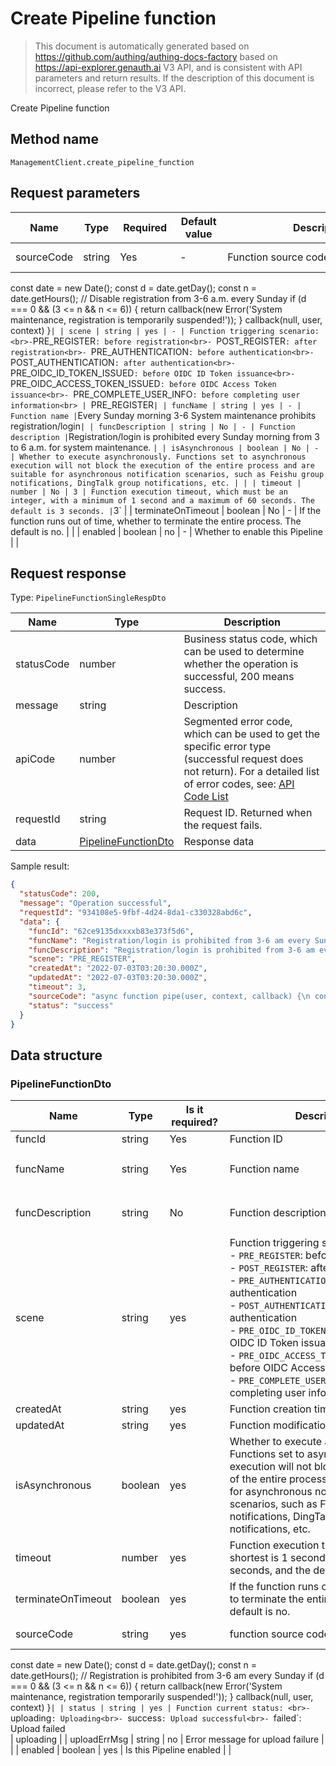 # Create Pipeline function

<!--
Warning ⚠️:
Do not modify this document directly,
https://github.com/Authing/authing-docs-factory
Use this project to generate
-->

<LastUpdated />

> This document is automatically generated based on https://github.com/authing/authing-docs-factory based on https://api-explorer.genauth.ai V3 API, and is consistent with API parameters and return results. If the description of this document is incorrect, please refer to the V3 API.

Create Pipeline function

## Method name

`ManagementClient.create_pipeline_function`

## Request parameters

| Name       | Type   | <div style="width:80px">Required</div> | <div style="width:60px">Default value</div> | <div style="width:300px">Description</div> | <div style="width:200px">Sample value</div>     |
| ---------- | ------ | -------------------------------------- | ------------------------------------------- | ------------------------------------------ | ----------------------------------------------- |
| sourceCode | string | Yes                                    | -                                           | Function source code                       | `async function pipe(user, context, callback) { |

const date = new Date();
const d = date.getDay();
const n = date.getHours();
// Disable registration from 3-6 a.m. every Sunday
if (d === 0 && (3 <= n && n <= 6)) {
return callback(new Error('System maintenance, registration is temporarily suspended!'));
}
callback(null, user, context)
}`| | scene | string | yes | - | Function triggering scenario:<br>-`PRE_REGISTER`: before registration<br>- `POST_REGISTER`: after registration<br>- `PRE_AUTHENTICATION`: before authentication<br>- `POST_AUTHENTICATION`: after authentication<br>- `PRE_OIDC_ID_TOKEN_ISSUED`: before OIDC ID Token issuance<br>- `PRE_OIDC_ACCESS_TOKEN_ISSUED`: before OIDC Access Token issuance<br>- `PRE_COMPLETE_USER_INFO`: before completing user information<br> | `PRE_REGISTER`| | funcName | string | yes | - | Function name |`Every Sunday morning 3-6 System maintenance prohibits registration/login`| | funcDescription | string | No | - | Function description |`Registration/login is prohibited every Sunday morning from 3 to 6 a.m. for system maintenance. `| | isAsynchronous | boolean | No | - | Whether to execute asynchronously. Functions set to asynchronous execution will not block the execution of the entire process and are suitable for asynchronous notification scenarios, such as Feishu group notifications, DingTalk group notifications, etc. | | | timeout | number | No | 3 | Function execution timeout, which must be an integer, with a minimum of 1 second and a maximum of 60 seconds. The default is 3 seconds. |`3` |
| terminateOnTimeout | boolean | No | - | If the function runs out of time, whether to terminate the entire process. The default is no. | |
| enabled | boolean | no | - | Whether to enable this Pipeline | |

## Request response

Type: `PipelineFunctionSingleRespDto`

| Name       | Type                                                   | Description                                                                                                                                                                                                                                                                                                                                  |
| ---------- | ------------------------------------------------------ | -------------------------------------------------------------------------------------------------------------------------------------------------------------------------------------------------------------------------------------------------------------------------------------------------------------------------------------------- |
| statusCode | number                                                 | Business status code, which can be used to determine whether the operation is successful, 200 means success.                                                                                                                                                                                                                                 |
| message    | string                                                 | Description                                                                                                                                                                                                                                                                                                                                  |
| apiCode    | number                                                 | Segmented error code, which can be used to get the specific error type (successful request does not return). For a detailed list of error codes, see: [API Code List](https://api-explorer.genauth.ai/?tag=group/%E5%BC%80%E5%8F%91%E5%87%86%E5%A4%87#tag/%E5%BC%80%E5%8F%91%E5%87%86%E5%A4%87/%E9%94%99%E8%AF%AF%E5%A4%84%E7%90%86/apiCode) |
| requestId  | string                                                 | Request ID. Returned when the request fails.                                                                                                                                                                                                                                                                                                 |
| data       | <a href="#PipelineFunctionDto">PipelineFunctionDto</a> | Response data                                                                                                                                                                                                                                                                                                                                |

Sample result:

```json
{
  "statusCode": 200,
  "message": "Operation successful",
  "requestId": "934108e5-9fbf-4d24-8da1-c330328abd6c",
  "data": {
    "funcId": "62ce9135dxxxxb83e373f5d6",
    "funcName": "Registration/login is prohibited from 3-6 am every Sunday for system maintenance",
    "funcDescription": "Registration/login is prohibited from 3-6 am every Sunday for system maintenance.",
    "scene": "PRE_REGISTER",
    "createdAt": "2022-07-03T03:20:30.000Z",
    "updatedAt": "2022-07-03T03:20:30.000Z",
    "timeout": 3,
    "sourceCode": "async function pipe(user, context, callback) {\n const date = new Date();\n const d = date.getDay();\n const n = date.getHours();\n // Registration is prohibited from 3-6 am every Sunday\n if (d === 0 && (3 <= n && n <= 6)) {\n return callback(new Error('System maintenance, registration is temporarily suspended!'));\n }\n callback(null, user, context)\n}",
    "status": "success"
  }
}
```

## Data structure

### <a id="PipelineFunctionDto"></a> PipelineFunctionDto

| Name               | Type    | <div style="width:80px">Is it required?</div> | <div style="width:300px">Description</div>                                                                                                                                                                                                                                                                                                                                                                                    | <div style="width:200px">Sample value</div>                                               |
| ------------------ | ------- | --------------------------------------------- | ----------------------------------------------------------------------------------------------------------------------------------------------------------------------------------------------------------------------------------------------------------------------------------------------------------------------------------------------------------------------------------------------------------------------------- | ----------------------------------------------------------------------------------------- |
| funcId             | string  | Yes                                           | Function ID                                                                                                                                                                                                                                                                                                                                                                                                                   | `62ce9135dxxxxb83e373f5d6`                                                                |
| funcName           | string  | Yes                                           | Function name                                                                                                                                                                                                                                                                                                                                                                                                                 | `Registration/login is prohibited from 3-6 a.m. every Sunday due to system maintenance`   |
| funcDescription    | string  | No                                            | Function description                                                                                                                                                                                                                                                                                                                                                                                                          | `Registration/login is prohibited from 3-6 a.m. every Sunday due to system maintenance. ` |
| scene              | string  | yes                                           | Function triggering scenario:<br>- `PRE_REGISTER`: before registration<br>- `POST_REGISTER`: after registration<br>- `PRE_AUTHENTICATION`: before authentication<br>- `POST_AUTHENTICATION`: after authentication<br>- `PRE_OIDC_ID_TOKEN_ISSUED`: before OIDC ID Token issuance<br>- `PRE_OIDC_ACCESS_TOKEN_ISSUED`: before OIDC Access Token issuance<br>- `PRE_COMPLETE_USER_INFO`: before completing user information<br> | PRE_REGISTER                                                                              |
| createdAt          | string  | yes                                           | Function creation time                                                                                                                                                                                                                                                                                                                                                                                                        | `2022-07-03T03:20:30.000Z`                                                                |
| updatedAt          | string  | yes                                           | Function modification time                                                                                                                                                                                                                                                                                                                                                                                                    | `2022-07-03T03:20:30.000Z`                                                                |
| isAsynchronous     | boolean | yes                                           | Whether to execute asynchronously. Functions set to asynchronous execution will not block the execution of the entire process, and are suitable for asynchronous notification scenarios, such as Feishu group notifications, DingTalk group notifications, etc.                                                                                                                                                               |                                                                                           |
| timeout            | number  | yes                                           | Function execution timeout, the shortest is 1 second, the longest is 60 seconds, and the default is 3 seconds.                                                                                                                                                                                                                                                                                                                | `3`                                                                                       |
| terminateOnTimeout | boolean | yes                                           | If the function runs out of time, whether to terminate the entire process, the default is no.                                                                                                                                                                                                                                                                                                                                 |                                                                                           |
| sourceCode         | string  | yes                                           | function source code                                                                                                                                                                                                                                                                                                                                                                                                          | `async function pipe(user, context, callback) {                                           |

const date = new Date();
const d = date.getDay();
const n = date.getHours();
// Registration is prohibited from 3-6 am every Sunday
if (d === 0 && (3 <= n && n <= 6)) {
return callback(new Error('System maintenance, registration temporarily suspended!'));
}
callback(null, user, context)
}`| | status | string | yes | Function current status: <br>-`uploading`: Uploading<br>- `success`: Upload successful<br>- `failed`: Upload failed <br> | uploading |
| uploadErrMsg | string | no | Error message for upload failure | |
| enabled | boolean | yes | Is this Pipeline enabled | |
